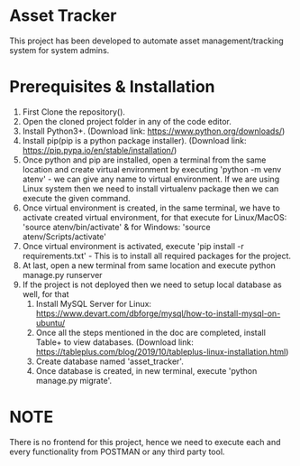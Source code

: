 # Asset Tracker
This project has been developed to automate asset management/tracking system for system admins.

# Prerequisites & Installation
1. First Clone the repository().
2. Open the cloned project folder in any of the code editor.
3. Install Python3+. (Download link: https://www.python.org/downloads/)
4. Install pip(pip is a python package installer). (Download link: https://pip.pypa.io/en/stable/installation/)
5. Once python and pip are installed, open a terminal from the same location and create virtual environment by executing 'python -m venv atenv' - we can give any name to virtual environment. If we are using Linux system then we need to install virtualenv package then we can execute the given command.
6. Once virtual environment is created, in the same terminal, we have to activate created virtual environment, for that execute for Linux/MacOS: 'source atenv/bin/activate' & for Windows: 'source atenv/Scripts/activate'
7. Once virtual environment is activated, execute 'pip install -r requirements.txt' - This is to install all required packages for the project.
8. At last, open a new terminal from same location and execute python manage.py runserver
9. If the project is not deployed then we need to setup local database as well, for that
    1. Install MySQL Server
        for Linux: https://www.devart.com/dbforge/mysql/how-to-install-mysql-on-ubuntu/
    2. Once all the steps mentioned in the doc are completed, install Table+ to view databases. (Download link: https://tableplus.com/blog/2019/10/tableplus-linux-installation.html)
    3. Create database named 'asset_tracker'.
    4. Once database is created, in new terminal, execute 'python manage.py migrate'.


# NOTE
There is no frontend for this project, hence we need to execute each and every functionality from POSTMAN or any third party tool.




